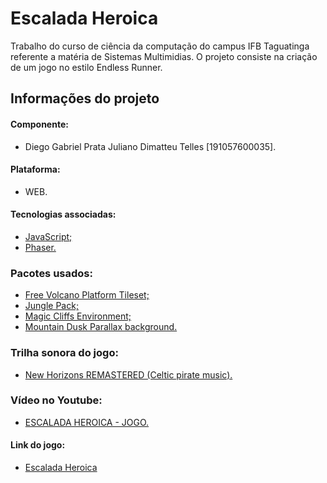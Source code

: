 # Escalada Heroica

Trabalho do curso de ciência da computação do campus IFB Taguatinga referente a matéria de Sistemas Multimidias. O projeto consiste na criação de um jogo no estilo Endless Runner.

## Informações do projeto

#### Componente:

  - Diego Gabriel Prata Juliano Dimatteu Telles [191057600035].

#### Plataforma: 
  
  - WEB.

#### Tecnologias associadas:

  - [JavaScript;](https://www.javascript.com/)
  - [Phaser.](https://phaser.io/)

### Pacotes usados:
  
  - [Free Volcano Platform Tileset;](https://opengameart.org/content/free-volcano-platform-tileset)
  - [Jungle Pack;](https://jesse-m.itch.io/jungle-pack)
  - [Magic Cliffs Environment;](https://ansimuz.itch.io/magic-cliffs-environment)
  - [Mountain Dusk Parallax background.](https://ansimuz.itch.io/mountain-dusk-parallax-background)

### Trilha sonora do jogo:

  - [New Horizons REMASTERED (Celtic pirate music).](https://www.youtube.com/watch?v=31t-kHZsF1c)

### Vídeo no Youtube:

  - [ESCALADA HEROICA - JOGO.](https://www.youtube.com/watch?v=2ycOkehZ21o)

#### Link do jogo:

  - [Escalada Heroica](https://projetosm.diegodimatteu.repl.co/)
